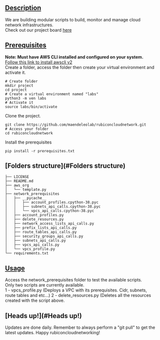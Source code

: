 

## [Description](#Description)

We are building modular scripts to build, monitor and manage cloud network infrastructures.<br>
Check out our project board [here](https://github.com/users/maendeleolab/projects/3/views/1?pane=info)

## [Prerequisites](#Prerequisites)

**Note: Must have AWS CLI installed and configured on your system.**<br>
[Follow this link to install awscli v2](https://docs.aws.amazon.com/cli/latest/userguide/getting-started-install.html) <br>
Create a folder, access the folder then create your virtual environment and activate it.
```
# Create folder
mkdir project
cd project
# Create a virtual environment named "labs"
python3 -m ven labs
# Activate it
source labs/bin/activate
```

Clone the project.
```
git clone https://github.com/maendeleolab/rubiconcloudnetwork.git
# Access your folder
cd rubiconcloudnetwork
```

Install the prerequisites
```
pip install -r prerequisites.txt
```

## [Folders structure](#Folders structure)

```
├── LICENSE
├── README.md
├── aws_org
│   └── template.py
├── network_prerequisites
│   ├── __pycache__
│   │   ├── account_profiles.cpython-38.pyc
│   │   ├── subnets_api_calls.cpython-38.pyc
│   │   └── vpcs_api_calls.cpython-38.pyc
│   ├── account_profiles.py
│   ├── delete_resources.py
│   ├── network_access_lists_api_calls.py
│   ├── prefix_lists_api_calls.py
│   ├── route_tables_api_calls.py
│   ├── security_groups_api_calls.py
│   ├── subnets_api_calls.py
│   ├── vpcs_api_calls.py
│   └── vpcs_profile.py
└── requirements.txt
```

## [Usage](#Usage)

Access the network_prerequisites folder to test the available scripts.<br>
Only two scripts are currently available.<br>
1 - vpcs_profile.py (Deploys a VPC with its prerequisites. Cidr, subnets, route tables and etc...)
2 - delete_resources.py (Deletes all the resources created with the script above.

## [Heads up!](#Heads up!)
Updates are done daily. Remember to always perform a "git pull" to get the latest updates. 
Happy rubiconcloudnetworking! 



